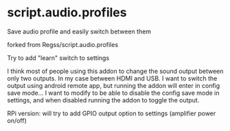 # script.audio.profiles
Save audio profile and easily switch between them

forked from Regss/script.audio.profiles

Try to add "learn" switch to settings

I think most of people using this addon to change the sound output between only two outputs.
In my case between HDMI and USB. I want to switch the output using android remote app,
but running the addon will enter in config save mode... I want to modify to be able to disable 
the config save mode in settings, and when disabled running the addon to toggle the output.

RPi version: will try to add GPIO output option to settings (amplifier power on/off)
